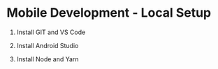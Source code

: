# Mobile Development - Local Setup

1. Install GIT and VS Code

2. Install Android Studio

3. Install Node and Yarn